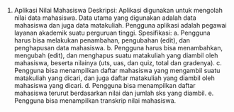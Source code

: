 1.	Aplikasi Nilai Mahasiswa 
Deskripsi: Aplikasi digunakan untuk mengolah nilai data mahasiswa. Data utama yang digunakan adalah data mahasiswa dan juga data matakuliah. Pengguna aplikasi adalah pegawai layanan akademik suatu perguruan tinggi. 
Spesifikasi:
a.	Pengguna harus bisa melakukan penambahan, pengubahan (edit), dan penghapusan data mahasiswa. 
b.	Pengguna harus bisa menambahkan, mengubah (edit), dan menghapus suatu matakuliah yang diambil oleh mahasiswa, beserta nilainya (uts, uas, dan quiz, total dan gradenya). 
c.	Pengguna bisa menampilkan daftar mahasiswa yang mengambil suatu matakuliah yang dicari, dan juga daftar matakuliah yang diambil oleh mahasiswa yang dicari.
d.	Pengguna bisa menampilkan daftar mahasiswa terurut berdasarkan nilai dan jumlah sks yang diambil.
e.	Pengguna bisa menampilkan transkrip nilai mahasiswa.

